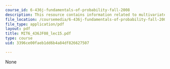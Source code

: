 ```yaml
---
course_id: 6-436j-fundamentals-of-probability-fall-2008
description: This resource contains information related to multivariate normal distributions.
file_location: /coursemedia/6-436j-fundamentals-of-probability-fall-2008/3396ce00faeb1dd6b4a84df826627507_MIT6_436JF08_lec15.pdf
file_type: application/pdf
layout: pdf
title: MIT6_436JF08_lec15.pdf
type: course
uid: 3396ce00faeb1dd6b4a84df826627507

---
```

None